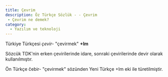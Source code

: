 ```yaml
---
title: Çevrim
description: Öz Türkçe Sözlük - - Çevrim 
 - Çevrim ne demek?
category:
  - Yazılım ve teknoloji
---
```

Türkiye Türkçesi _çevir-_ "çevirmek" **+Im**

Sözcük TDK'nin erken çevirilerinde idare, sonraki çevirilerinde devir olarak kullanılmıştır. 

Ön Türkçe čebir- "çevirmek" sözünden Yeni Türkçe +Im eki ile türetilmiştir.
